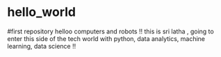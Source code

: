 # hello_world
#first repository
helloo computers and robots !! this is sri latha , going to enter this side of the tech world with python, data analytics, machine learning, data science !!
